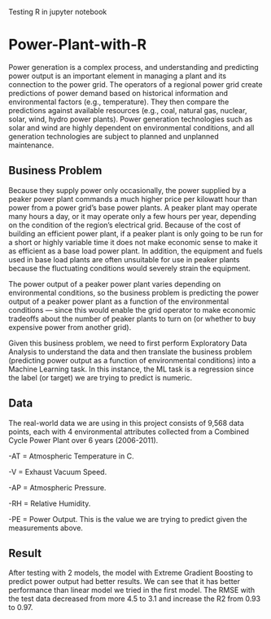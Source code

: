 Testing R in jupyter notebook

# Power-Plant-with-R

Power generation is a complex process, and understanding and predicting power output is an important element in managing a plant and its connection to the power grid. The operators of a regional power grid create predictions of power demand based on historical information and environmental factors (e.g., temperature). They then compare the predictions against available resources (e.g., coal, natural gas, nuclear, solar, wind, hydro power plants). Power generation technologies such as solar and wind are highly dependent on environmental conditions, and all generation technologies are subject to planned and unplanned maintenance.

## Business Problem

Because they supply power only occasionally, the power supplied by a peaker power plant commands a much higher price per kilowatt hour than power from a power grid’s base power plants. A peaker plant may operate many hours a day, or it may operate only a few hours per year, depending on the condition of the region’s electrical grid. Because of the cost of building an efficient power plant, if a peaker plant is only going to be run for a short or highly variable time it does not make economic sense to make it as efficient as a base load power plant. In addition, the equipment and fuels used in base load plants are often unsuitable for use in peaker plants because the fluctuating conditions would severely strain the equipment.

The power output of a peaker power plant varies depending on environmental conditions, so the business problem is predicting the power output of a peaker power plant as a function of the environmental conditions — since this would enable the grid operator to make economic tradeoffs about the number of peaker plants to turn on (or whether to buy expensive power from another grid).

Given this business problem, we need to first perform Exploratory Data Analysis to understand the data and then translate the business problem (predicting power output as a function of environmental conditions) into a Machine Learning task. In this instance, the ML task is a regression since the label (or target) we are trying to predict is numeric.

## Data

The real-world data we are using in this project consists of 9,568 data points, each with 4 environmental attributes collected from a Combined Cycle Power Plant over 6 years (2006-2011).

-AT = Atmospheric Temperature in C.

-V = Exhaust Vacuum Speed.

-AP = Atmospheric Pressure.

-RH = Relative Humidity.

-PE = Power Output. This is the value we are trying to predict given the measurements above.

## Result

After testing with 2 models, the model  with Extreme Gradient Boosting to predict power output had better results. We can see that it has better performance than linear model we tried in the first model. The RMSE with the test data decreased from more 4.5 to 3.1 and increase the R2 from 0.93 to 0.97.
